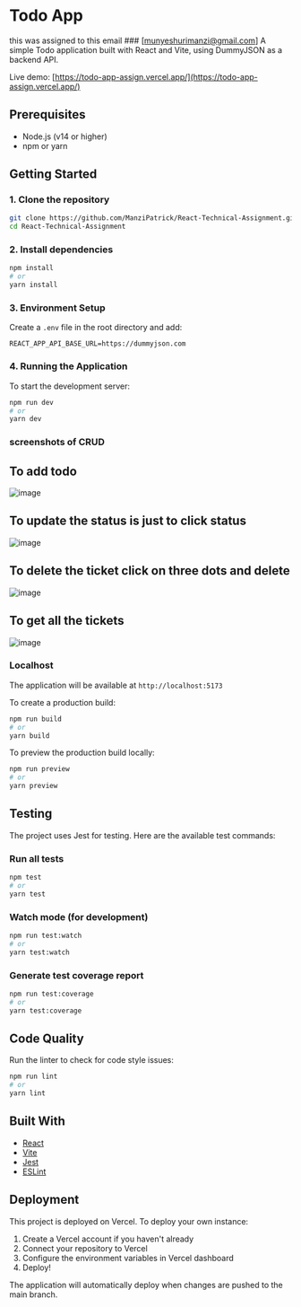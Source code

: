 # Todo App
this was assigned to this email ### [munyeshurimanzi@gmail.com]
A simple Todo application built with React and Vite, using DummyJSON as a backend API.

Live demo: [https://todo-app-assign.vercel.app/](https://todo-app-assign.vercel.app/)

## Prerequisites

- Node.js (v14 or higher)
- npm or yarn

## Getting Started

### 1. Clone the repository

```bash
git clone https://github.com/ManziPatrick/React-Technical-Assignment.git
cd React-Technical-Assignment
```

### 2. Install dependencies

```bash
npm install
# or
yarn install
```

### 3. Environment Setup

Create a `.env` file in the root directory and add:

```plaintext
REACT_APP_API_BASE_URL=https://dummyjson.com
```

### 4. Running the Application

To start the development server:

```bash
npm run dev
# or
yarn dev
```

### screenshots of CRUD
## To add todo
![image](https://github.com/user-attachments/assets/bb90687f-c7f4-4cf4-a5e1-70ee4f0f771c)
## To update the status is just to click status 
![image](https://github.com/user-attachments/assets/4080e3e9-75d5-4ac5-9990-595b9f2c65fd)
## To delete the ticket  click on three dots and delete
![image](https://github.com/user-attachments/assets/36161e45-ea85-4345-b045-b0b99b426d06)
## To get all the tickets 
![image](https://github.com/user-attachments/assets/7644b3a2-1846-4751-8204-969a8600fe52)



### Localhost

The application will be available at `http://localhost:5173`

To create a production build:

```bash
npm run build
# or
yarn build
```

To preview the production build locally:

```bash
npm run preview
# or
yarn preview
```

## Testing

The project uses Jest for testing. Here are the available test commands:

### Run all tests

```bash
npm test
# or
yarn test
```

### Watch mode (for development)

```bash
npm run test:watch
# or
yarn test:watch
```

### Generate test coverage report

```bash
npm run test:coverage
# or
yarn test:coverage
```

## Code Quality

Run the linter to check for code style issues:

```bash
npm run lint
# or
yarn lint
```



## Built With

- [React](https://reactjs.org/)
- [Vite](https://vitejs.dev/)
- [Jest](https://jestjs.io/)
- [ESLint](https://eslint.org/)

## Deployment

This project is deployed on Vercel. To deploy your own instance:

1. Create a Vercel account if you haven't already
2. Connect your repository to Vercel
3. Configure the environment variables in Vercel dashboard
4. Deploy!

The application will automatically deploy when changes are pushed to the main branch.

